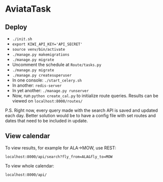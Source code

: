 # AviataTask

## Deploy

* `./init.sh`
* `export KIWI_API_KEY='API_SECRET'`
* `source venv/bin/activate`
* `./manage.py makemigrations`
* `./manage.py migrate`
* Uncomment the schedule at `Route/tasks.py`
* `./manage.py migrate`
* `./manage.py createsuperuser`
* In one console: `./start_celery.sh`
* In another: `redis-server`
* In yet another: `./manage.py runserver`
* Now, run `python create_cal.py` to initialize route queries. Results can be viewed on `localhost:8000/routes/`

P.S. Right now, every query made with the search API is saved and updated each day. Better solution would be 
to have a config file with set routes and dates that need to be included in update.

## View calendar

To view results, for example for ALA->MOW, use REST:

`localhost:8000/api/search?fly_from=ALA&fly_to=MOW`

To view whole calendar:

`localhost:8000/api/`
